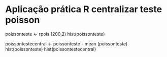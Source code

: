 # Aplicação prática R centralizar teste poisson

poissonteste <- rpois (200,2)
hist(poissonteste)

poissontestecentral <- poissonteste - mean (poissonteste) 
hist(poissonteste)
hist(poissontestecentral)
